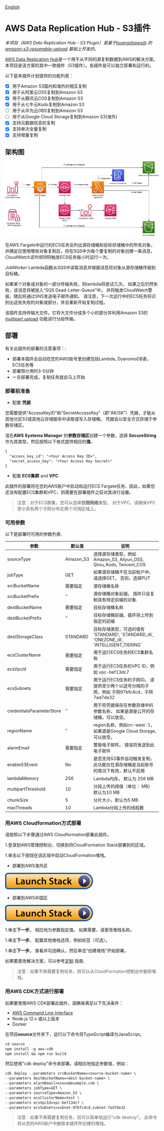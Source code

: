 
[English](./README.md)

# AWS Data Replication Hub - S3插件

_本项目（AWS Date Replication Hub - S3 Plugin）是基于[huangzbaws@](https://github.com/huangzbaws) 的
[amazon-s3-resumable-upload](https://github.com/aws-samples/amazon-s3-resumable-upload) 基础上开发的。_

[AWS Data Replication Hub](https://github.com/awslabs/aws-data-replication-hub)是一个用于从不同的源复制数据到AWS的解决方案。本项目是该方案的其中一款插件（S3插件）。各插件是可以独立部署和运行的。

以下是本插件计划提供的功能列表：

- [x] 用于Amazon S3国内和海外的相互复制
- [x] 用于从阿里云OSS复制到Amazon S3
- [x] 用于从腾讯云COS复制到Amazon S3
- [x] 用于从七牛云Kodo复制到Amazon S3
- [ ] 用于从华为云OBS复制到Amazon S3
- [ ] 用于从Google Cloud Storage复制到Amazon S3(海外)
- [x] 支持元数据信息的复制
- [x] 支持单次全量复制
- [x] 支持增量复制

## 架构图

![S3 Plugin Architect](s3-plugin-architect.png)

在AWS Fargate中运行的ECS任务会列出源存储桶和目标存储桶中的所有对象，并确定应使用哪些对象复制后，将在SQS中为每个要复制的对象创建一条消息。 *CloudWatch定时规则*将触发ECS任务每小时运行一次。

*JobWorker* Lambda函数从SQS中读取消息并根据消息将对象从源存储桶传输到目标桶。

如果某个对象或对象的一部分传输失败，则lambda将尝试几次。 如果之后仍然失败，该消息将被放入“SQS Dead-Letter-Queue”中。 并将触发CloudWatch警报，随后将通过SNS发送电子邮件通知。 请注意，下一次运行中的ECS任务将识别出这些失败的对象或部分，并且重新开始复制过程。

该插件支持传输大文件。它将大文件分成多个小的部分并利用Amazon S3的[multipart upload](https://docs.aws.amazon.com/AmazonS3/latest/dev/mpuoverview.html) 功能进行分段传输。


## 部署

有关此插件的部署的注意事项：:

- 部署本插件会自动在您的AWS账号里创建包括Lambda, DyanomoDB表，ECS任务等
- 部署预计用时3-5分钟
- 一旦部署完成，复制任务就会马上开始

###  部署前准备

- 配置 **凭据**

您需要提供“AccessKeyID”和“SecretAccessKey”（即“AK/SK”）凭据，才能从其他分区S3或其他云存储服务中读取或写入存储桶。 凭据会以安全方式存储于参数存储区。

请在**AWS Systems Manager** 的**参数存储区**创建一个参数，选择 **SecureString** 作为其类型，然后按照以下格式提供相应的**值**。

```
{
  "access_key_id": "<Your Access Key ID>",
  "secret_access_key": "<Your Access Key Secret>"
}
```

- 配置 **ECS集群** and **VPC**

此插件的部署将在您的AWS账户中启动和运行ECS Fargate任务，因此，如果您还没有配置ECS集群和VPC，则需要在部署插件之前对其进行设置。

> 注意：对于ECS群集，您可以选择**仅限网络**类型。 对于VPC，请确保VPC至少具有两个子网分布在两个可用区域上。


### 可用参数

以下是部署时可用的参数列表:

| 参数                       | 默认值            | 说明                                                                                                               |
|---------------------------|------------------|---------------------------------------------------------------------------------------------------------------------------|
| sourceType                | Amazon_S3        | 选择源存储类型，例如Amazon_S3, Aliyun_OSS, Qiniu_Kodo, Tencent_COS                                 |
| jobType                   | GET              | 如果源存储桶不在当前帐户中，请选择GET。 否则，选择PUT                                              |
| srcBucketName             | 需要指定          | 源存储桶名称                                                                                                       |
| srcBucketPrefix           | ''               | 源存储桶对象前缀。 插件只会复制具有特定前缀的对象.                                        |
| destBucketName            | 需要指定          | 目标存储桶名称                                                                                                  |
| destBucketPrefix          | ''               | 目标存储桶前缀。插件将上传到指定的前缀                                                      |
| destStorageClass          | STANDARD         | 目标存储类型，可选的值有 'STANDARD', 'STANDARD_IA', 'ONEZONE_IA', 'INTELLIGENT_TIERING'        |
| ecsClusterName            | 需要指定          | 用于运行ECS任务的ECS集群名称                                                                                          |
| ecsVpcId                  | 需要指定          | 用于运行ECS任务的VPC ID，例如 vpc-bef13dc7                                                                                  |
| ecsSubnets                | 需要指定          | 用于运行ECS任务的子网ID。 请提供至少两个以逗号分隔的子网，例如 子网97bfc4cd，子网7ad7de32   |
| credentialsParameterStore | ''               | 用于将凭据保存在参数存储中的参数名称， 如果是源是公开的存储桶，可以放空。                                                           |
| regionName                | ''               | region名称，例如cn-west-1，如果源是Google Cloud Storage, 可以放空。                                                           |
| alarmEmail                | 需要指定           | 警报电子邮件。 错误将发送到此电子邮件                                                                          |
| enableS3Event             | No               | 是否支持S3事件自动触发复制， 此功能仅在源存储桶是当前账号的情况下有效，默认不启用                                    |
| lambdaMemory              | 256              | Lambda内存， 默认为 256 MB                                                                                      |
| multipartThreshold        | 10               | 分段上传的阀值（单位： MB）默认为10 MB                                                             |
| chunkSize                 | 5                | 分片大小，默认为5 MB                                                                  |
| maxThreads                | 10               | Lambda分段上传的线程数                                                              |


### 用AWS Cloudformation方式部署

请按照以下步骤通过AWS Cloudformation部署此插件。

1.登录到AWS管理控制台，切换到将CloudFormation Stack部署到的区域。

1.单击以下按钮在该区域中启动CloudFormation堆栈。

  - 部署到AWS海外区

  [![Launch Stack](launch-stack.svg)](https://console.aws.amazon.com/cloudformation/home#/stacks/create/template?stackName=DataReplicationS3Stack&templateURL=https://aws-gcr-solutions.s3.amazonaws.com/Aws-data-replication-component-s3/latest/Aws-data-replication-component-s3.template)

  - 部署到AWS中国区

  [![Launch Stack](launch-stack.svg)](https://console.amazonaws.cn/cloudformation/home#/stacks/create/template?stackName=DataReplicationS3Stack&templateURL=https://aws-gcr-solutions.s3.cn-north-1.amazonaws.com.cn/Aws-data-replication-component-s3/latest/Aws-data-replication-component-s3.template)
    
1.单击**下一步**。 相应地为参数指定值。 如果需要，请更改堆栈名称。

1.单击**下一步**。 配置其他堆栈选项，例如标签（可选）。

1.单击**下一步**。 查看并勾选确认，然后单击“创建堆栈”开始部署。

如果要更改解决方案，可以参考[定制](CUSTOM_BUILD.md) 指南.

> 注意：如果不再需要复制任务，则可以从CloudFormation控制台中删除堆栈。

### 用AWS CDK方式进行部署

如果要使用AWS CDK部署此插件，请确保满足以下先决条件：

* [AWS Command Line Interface](https://aws.amazon.com/cli/)
* Node.js 12.x 或以上版本
* Docker

在项目**source**文件夹下，运行以下命令将TypeScript编译为JavaScript。

```
cd source
npm install -g aws-cdk
npm install && npm run build
```

然后使用“cdk deploy”命令来部署。请相应地指定参数值，例如：

```
cdk deploy --parameters srcBucketName=<source-bucket-name> \
--parameters destBucketName=<dest-bucket-name> \
--parameters alarmEmail=xxxxx@example.com \
--parameters jobType=GET \
--parameters sourceType=Amazon_S3 \
--parameters ecsClusterName=test \
--parameters ecsVpcId=vpc-bef13dc7 \
--parameters ecsSubnets=subnet-97bfc4cd,subnet-7ad7de32
```

> 注意：如果不再需要复制任务，则可以简单地运行“cdk destroy”。 此命令将从您的AWS账户中删除本插件所创建的堆栈。
